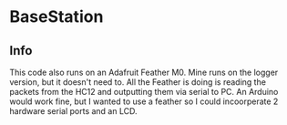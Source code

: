 # BaseStation

## Info
This code also runs on an Adafruit Feather M0. Mine runs on the logger version, but it doesn't need to. All the Feather is doing is reading the packets from the HC12 and outputting them via serial to PC.
An Arduino would work fine, but I wanted to use a feather so I could incoorperate 2 hardware serial ports and an LCD.
